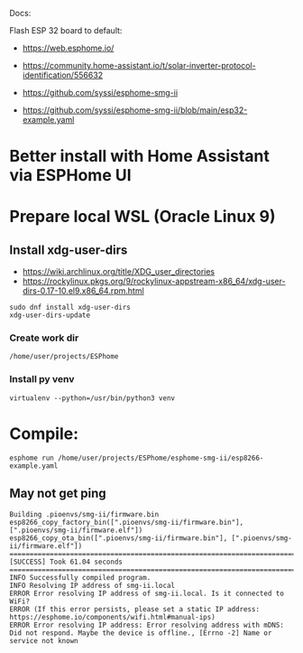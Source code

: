 Docs:

Flash ESP 32 board to default:
- https://web.esphome.io/

- https://community.home-assistant.io/t/solar-inverter-protocol-identification/556632
- https://github.com/syssi/esphome-smg-ii
- https://github.com/syssi/esphome-smg-ii/blob/main/esp32-example.yaml


# Better install with Home Assistant via ESPHome UI

# Prepare local WSL (Oracle Linux 9)

## Install xdg-user-dirs

- https://wiki.archlinux.org/title/XDG_user_directories
- https://rockylinux.pkgs.org/9/rockylinux-appstream-x86_64/xdg-user-dirs-0.17-10.el9.x86_64.rpm.html

```shell
sudo dnf install xdg-user-dirs
xdg-user-dirs-update
```


### Create work dir

`/home/user/projects/ESPhome`

### Install py venv

`virtualenv --python=/usr/bin/python3 venv`


# Compile:

`esphome run /home/user/projects/ESPhome/esphome-smg-ii/esp8266-example.yaml`


## May not get ping

```log
Building .pioenvs/smg-ii/firmware.bin
esp8266_copy_factory_bin([".pioenvs/smg-ii/firmware.bin"], [".pioenvs/smg-ii/firmware.elf"])
esp8266_copy_ota_bin([".pioenvs/smg-ii/firmware.bin"], [".pioenvs/smg-ii/firmware.elf"])
======================================================================================================================= [SUCCESS] Took 61.04 seconds =======================================================================================================================
INFO Successfully compiled program.
INFO Resolving IP address of smg-ii.local
ERROR Error resolving IP address of smg-ii.local. Is it connected to WiFi?
ERROR (If this error persists, please set a static IP address: https://esphome.io/components/wifi.html#manual-ips)
ERROR Error resolving IP address: Error resolving address with mDNS: Did not respond. Maybe the device is offline., [Errno -2] Name or service not known
```
